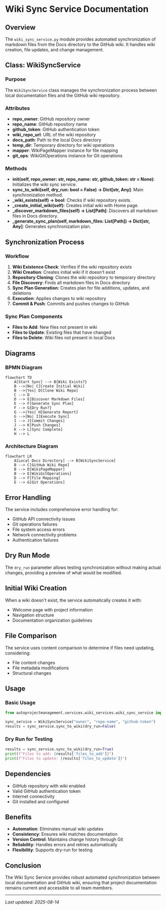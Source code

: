 # Wiki Sync Service Documentation

## Overview
The `wiki_sync_service.py` module provides automated synchronization of markdown files from the Docs directory to the GitHub wiki. It handles wiki creation, file updates, and change management.

## Class: WikiSyncService
### Purpose
The `WikiSyncService` class manages the synchronization process between local documentation files and the GitHub wiki repository.

### Attributes
- **repo_owner**: GitHub repository owner
- **repo_name**: GitHub repository name  
- **github_token**: GitHub authentication token
- **wiki_repo_url**: URL of the wiki repository
- **docs_path**: Path to the local Docs directory
- **temp_dir**: Temporary directory for wiki operations
- **mapper**: WikiPageMapper instance for file mapping
- **git_ops**: WikiGitOperations instance for Git operations

### Methods
- **__init__(self, repo_owner: str, repo_name: str, github_token: str = None)**: Initializes the wiki sync service.
- **sync_to_wiki(self, dry_run: bool = False) -> Dict[str, Any]**: Main synchronization method.
- **_wiki_exists(self) -> bool**: Checks if wiki repository exists.
- **_create_initial_wiki(self)**: Creates initial wiki with Home page.
- **_discover_markdown_files(self) -> List[Path]**: Discovers all markdown files in Docs directory.
- **_generate_sync_plan(self, markdown_files: List[Path]) -> Dict[str, Any]**: Generates synchronization plan.

## Synchronization Process
### Workflow
1. **Wiki Existence Check**: Verifies if the wiki repository exists
2. **Wiki Creation**: Creates initial wiki if it doesn't exist
3. **Repository Cloning**: Clones the wiki repository to temporary directory
4. **File Discovery**: Finds all markdown files in Docs directory
5. **Sync Plan Generation**: Creates plan for file additions, updates, and deletions
6. **Execution**: Applies changes to wiki repository
7. **Commit & Push**: Commits and pushes changes to GitHub

### Sync Plan Components
- **Files to Add**: New files not present in wiki
- **Files to Update**: Existing files that have changed
- **Files to Delete**: Wiki files not present in local Docs

## Diagrams
### BPMN Diagram
```mermaid
flowchart TD
    A[Start Sync] --> B{Wiki Exists?}
    B -->|No| C[Create Initial Wiki]
    B -->|Yes| D[Clone Wiki Repo]
    C --> D
    D --> E[Discover Markdown Files]
    E --> F[Generate Sync Plan]
    F --> G{Dry Run?}
    G -->|Yes| H[Generate Report]
    G -->|No| I[Execute Sync]
    I --> J[Commit Changes]
    J --> K[Push Changes]
    K --> L[Sync Complete]
    H --> L
```

### Architecture Diagram
```mermaid
flowchart LR
    A[Local Docs Directory] --> B[WikiSyncService]
    B --> C[GitHub Wiki Repo]
    B --> D[WikiPageMapper]
    B --> E[WikiGitOperations]
    D --> F[File Mapping]
    E --> G[Git Operations]
```

## Error Handling
The service includes comprehensive error handling for:
- GitHub API connectivity issues
- Git operations failures
- File system access errors
- Network connectivity problems
- Authentication failures

## Dry Run Mode
The `dry_run` parameter allows testing synchronization without making actual changes, providing a preview of what would be modified.

## Initial Wiki Creation
When a wiki doesn't exist, the service automatically creates it with:
- Welcome page with project information
- Navigation structure
- Documentation organization guidelines

## File Comparison
The service uses content comparison to determine if files need updating, considering:
- File content changes
- File metadata modifications
- Structural changes

## Usage
### Basic Usage
```python
from autoprojectmanagement.services.wiki_services.wiki_sync_service import WikiSyncService

sync_service = WikiSyncService("owner", "repo-name", "github-token")
results = sync_service.sync_to_wiki(dry_run=False)
```

### Dry Run for Testing
```python
results = sync_service.sync_to_wiki(dry_run=True)
print(f"Files to add: {results['files_to_add']}")
print(f"Files to update: {results['files_to_update']}")
```

## Dependencies
- GitHub repository with wiki enabled
- Valid GitHub authentication token
- Internet connectivity
- Git installed and configured

## Benefits
- **Automation**: Eliminates manual wiki updates
- **Consistency**: Ensures wiki matches documentation
- **Version Control**: Maintains change history through Git
- **Reliability**: Handles errors and retries automatically
- **Flexibility**: Supports dry-run for testing

## Conclusion
The Wiki Sync Service provides robust automated synchronization between local documentation and GitHub wiki, ensuring that project documentation remains current and accessible to all team members.

---
*Last updated: 2025-08-14*

